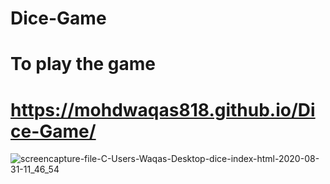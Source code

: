 # Dice-Game

# To play the game
# https://mohdwaqas818.github.io/Dice-Game/

![screencapture-file-C-Users-Waqas-Desktop-dice-index-html-2020-08-31-11_46_54](https://user-images.githubusercontent.com/57266143/91675574-3540c580-eb80-11ea-82f3-b397391f07cb.png)

